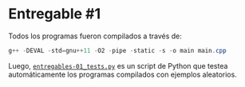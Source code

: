 # Entregable #1

Todos los programas fueron compilados a través de:

```powershell
g++ -DEVAL -std=gnu++11 -O2 -pipe -static -s -o main main.cpp
```

Luego, [`entregables-01_tests.py`](https://github.com/Joan-GQ/exactas/blob/main/COMP930003-AED1/laboratorio/entregables/01/tests/entregables-01_tests.py) es un script
de Python que testea automáticamente los programas compilados con ejemplos aleatorios.
